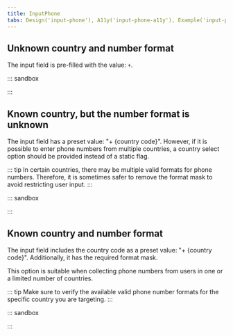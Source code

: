 ```yaml
---
title: InputPhone
tabs: Design('input-phone'), A11y('input-phone-a11y'), Example('input-phone-code')
---
```


## Unknown country and number format

The input field is pre-filled with the value: `+`.

::: sandbox

<script lang="tsx">
import React, { useState } from 'react';
import Input from '@semcore/ui/input';
import CloseM from '@semcore/ui/icon/Close/m';
import { Text } from '@semcore/ui/typography';

const Demo = () => {
  const [value, setValue] = useState('+');
  return (
    <>
      <Text tag='label' htmlFor='basic-example' size={200} mr={2}>
        Phone
      </Text>
      <Input w={180}>
        <Input.Value id='basic-example' value={value} onChange={(v) => setValue(v)} />
        {value.length > 1 && (
          <Input.Addon
            tag={CloseM}
            interactive
            aria-label='Clear field'
            onClick={() => setValue('+')}
          />
        )}
      </Input>
    </>
  );
};


</script>

:::

## Known country, but the number format is unknown

The input field has a preset value: "+ {country code}". However, if it is possible to enter phone numbers from multiple countries, a country select option should be provided instead of a static flag.

::: tip
In certain countries, there may be multiple valid formats for phone numbers. Therefore, it is sometimes safer to remove the format mask to avoid restricting user input.
:::

::: sandbox

<script lang="tsx">
import React, { useState } from 'react';
import Input from '@semcore/ui/input';
import Flag from '@semcore/ui/flags';
import CloseM from '@semcore/ui/icon/Close/m';

const Demo = () => {
  const [value, setValue] = useState('+1');
  return (
    <Input w={180}>
      <Input.Addon>
        <Flag iso2='US' />
      </Input.Addon>
      <Input.Value value={value} onChange={(v) => setValue(v)} />
      {Number.parseInt(value, 10) > 2 && (
        <Input.Addon
          tag={CloseM}
          interactive
          aria-label='Clear field'
          onClick={() => setValue('+1')}
        />
      )}
    </Input>
  );
};


</script>

:::

## Known country and number format

The input field includes the country code as a preset value: "+ {country code}". Additionally, it has the required format mask.

This option is suitable when collecting phone numbers from users in one or a limited number of countries.

::: tip
Make sure to verify the available valid phone number formats for the specific country you are targeting.
:::

::: sandbox

<script lang="tsx">
import React, { useState, useEffect, useRef } from 'react';
import Input from '@semcore/ui/input';
import InputMask, { getAfterPositionValue } from '@semcore/ui/input-mask';
import Select, { InputSearch } from '@semcore/ui/select';
import NeighborLocation from '@semcore/ui/neighbor-location';
import Flag, { iso2Name } from '@semcore/ui/flags';
import { Text } from '@semcore/ui/typography';
import CloseM from '@semcore/ui/icon/Close/m';

const CountryCodes = {
  AF: { name: 'Afghanistan', dial_code: '+93', code: 'AF' },
  AX: { name: 'Åland Islands', dial_code: '+358', code: 'AX' },
  AL: { name: 'Albania', dial_code: '+355', code: 'AL' },
  DZ: { name: 'Algeria', dial_code: '+213', code: 'DZ' },
  AS: { name: 'American Samoa', dial_code: '+1684', code: 'AS' },
  AD: { name: 'Andorra', dial_code: '+376', code: 'AD' },
  AO: { name: 'Angola', dial_code: '+244', code: 'AO' },
  AI: { name: 'Anguilla', dial_code: '+1264', code: 'AI' },
  AQ: { name: 'Antarctica', dial_code: '+672', code: 'AQ' },
  AG: { name: 'Antigua and Barbuda', dial_code: '+1268', code: 'AG' },
  AR: { name: 'Argentina', dial_code: '+54', code: 'AR' },
  AM: { name: 'Armenia', dial_code: '+374', code: 'AM' },
  AW: { name: 'Aruba', dial_code: '+297', code: 'AW' },
  AU: { name: 'Australia', dial_code: '+61', code: 'AU' },
  AT: { name: 'Austria', dial_code: '+43', code: 'AT' },
  AZ: { name: 'Azerbaijan', dial_code: '+994', code: 'AZ' },
  BS: { name: 'Bahamas', dial_code: '+1242', code: 'BS' },
  BH: { name: 'Bahrain', dial_code: '+973', code: 'BH' },
  BD: { name: 'Bangladesh', dial_code: '+880', code: 'BD' },
  BB: { name: 'Barbados', dial_code: '+1246', code: 'BB' },
  BY: { name: 'Belarus', dial_code: '+375', code: 'BY' },
  BE: { name: 'Belgium', dial_code: '+32', code: 'BE' },
  BZ: { name: 'Belize', dial_code: '+501', code: 'BZ' },
  BJ: { name: 'Benin', dial_code: '+229', code: 'BJ' },
  BM: { name: 'Bermuda', dial_code: '+1441', code: 'BM' },
  BT: { name: 'Bhutan', dial_code: '+975', code: 'BT' },
  BO: { name: 'Bolivia, Plurinational State of bolivia', dial_code: '+591', code: 'BO' },
  BA: { name: 'Bosnia and Herzegovina', dial_code: '+387', code: 'BA' },
  BW: { name: 'Botswana', dial_code: '+267', code: 'BW' },
  BV: { name: 'Bouvet Island', dial_code: '+47', code: 'BV' },
  BR: { name: 'Brazil', dial_code: '+55', code: 'BR' },
  IO: { name: 'British Indian Ocean Territory', dial_code: '+246', code: 'IO' },
  BN: { name: 'Brunei Darussalam', dial_code: '+673', code: 'BN' },
  BG: { name: 'Bulgaria', dial_code: '+359', code: 'BG' },
  BF: { name: 'Burkina Faso', dial_code: '+226', code: 'BF' },
  BI: { name: 'Burundi', dial_code: '+257', code: 'BI' },
  KH: { name: 'Cambodia', dial_code: '+855', code: 'KH' },
  CM: { name: 'Cameroon', dial_code: '+237', code: 'CM' },
  CA: { name: 'Canada', dial_code: '+1', code: 'CA' },
  CV: { name: 'Cape Verde', dial_code: '+238', code: 'CV' },
  KY: { name: 'Cayman Islands', dial_code: '+ 345', code: 'KY' },
  CF: { name: 'Central African Republic', dial_code: '+236', code: 'CF' },
  TD: { name: 'Chad', dial_code: '+235', code: 'TD' },
  CL: { name: 'Chile', dial_code: '+56', code: 'CL' },
  CN: { name: 'China', dial_code: '+86', code: 'CN' },
  CX: { name: 'Christmas Island', dial_code: '+61', code: 'CX' },
  CC: { name: 'Cocos (Keeling) Islands', dial_code: '+61', code: 'CC' },
  CO: { name: 'Colombia', dial_code: '+57', code: 'CO' },
  KM: { name: 'Comoros', dial_code: '+269', code: 'KM' },
  CG: { name: 'Congo', dial_code: '+242', code: 'CG' },
  CD: { name: 'Congo, The Democratic Republic of the Congo', dial_code: '+243', code: 'CD' },
  CK: { name: 'Cook Islands', dial_code: '+682', code: 'CK' },
  CR: { name: 'Costa Rica', dial_code: '+506', code: 'CR' },
  CI: { name: "Cote d'Ivoire", dial_code: '+225', code: 'CI' },
  HR: { name: 'Croatia', dial_code: '+385', code: 'HR' },
  CU: { name: 'Cuba', dial_code: '+53', code: 'CU' },
  CY: { name: 'Cyprus', dial_code: '+357', code: 'CY' },
  CZ: { name: 'Czech Republic', dial_code: '+420', code: 'CZ' },
  DK: { name: 'Denmark', dial_code: '+45', code: 'DK' },
  DJ: { name: 'Djibouti', dial_code: '+253', code: 'DJ' },
  DM: { name: 'Dominica', dial_code: '+1767', code: 'DM' },
  DO: { name: 'Dominican Republic', dial_code: '+1849', code: 'DO' },
  EC: { name: 'Ecuador', dial_code: '+593', code: 'EC' },
  EG: { name: 'Egypt', dial_code: '+20', code: 'EG' },
  SV: { name: 'El Salvador', dial_code: '+503', code: 'SV' },
  GQ: { name: 'Equatorial Guinea', dial_code: '+240', code: 'GQ' },
  ER: { name: 'Eritrea', dial_code: '+291', code: 'ER' },
  EE: { name: 'Estonia', dial_code: '+372', code: 'EE' },
  ET: { name: 'Ethiopia', dial_code: '+251', code: 'ET' },
  FK: { name: 'Falkland Islands (Malvinas)', dial_code: '+500', code: 'FK' },
  FO: { name: 'Faroe Islands', dial_code: '+298', code: 'FO' },
  FJ: { name: 'Fiji', dial_code: '+679', code: 'FJ' },
  FI: { name: 'Finland', dial_code: '+358', code: 'FI' },
  FR: { name: 'France', dial_code: '+33', code: 'FR' },
  GF: { name: 'French Guiana', dial_code: '+594', code: 'GF' },
  PF: { name: 'French Polynesia', dial_code: '+689', code: 'PF' },
  TF: { name: 'French Southern Territories', dial_code: '+262', code: 'TF' },
  GA: { name: 'Gabon', dial_code: '+241', code: 'GA' },
  GM: { name: 'Gambia', dial_code: '+220', code: 'GM' },
  GE: { name: 'Georgia', dial_code: '+995', code: 'GE' },
  DE: { name: 'Germany', dial_code: '+49', code: 'DE' },
  GH: { name: 'Ghana', dial_code: '+233', code: 'GH' },
  GI: { name: 'Gibraltar', dial_code: '+350', code: 'GI' },
  GR: { name: 'Greece', dial_code: '+30', code: 'GR' },
  GL: { name: 'Greenland', dial_code: '+299', code: 'GL' },
  GD: { name: 'Grenada', dial_code: '+1473', code: 'GD' },
  GP: { name: 'Guadeloupe', dial_code: '+590', code: 'GP' },
  GU: { name: 'Guam', dial_code: '+1671', code: 'GU' },
  GT: { name: 'Guatemala', dial_code: '+502', code: 'GT' },
  GG: { name: 'Guernsey', dial_code: '+44', code: 'GG' },
  GN: { name: 'Guinea', dial_code: '+224', code: 'GN' },
  GW: { name: 'Guinea-Bissau', dial_code: '+245', code: 'GW' },
  GY: { name: 'Guyana', dial_code: '+592', code: 'GY' },
  HT: { name: 'Haiti', dial_code: '+509', code: 'HT' },
  HM: { name: 'Heard Island and Mcdonald Islands', dial_code: '+0', code: 'HM' },
  VA: { name: 'Holy See (Vatican City State)', dial_code: '+379', code: 'VA' },
  HN: { name: 'Honduras', dial_code: '+504', code: 'HN' },
  HK: { name: 'Hong Kong', dial_code: '+852', code: 'HK' },
  HU: { name: 'Hungary', dial_code: '+36', code: 'HU' },
  IS: { name: 'Iceland', dial_code: '+354', code: 'IS' },
  IN: { name: 'India', dial_code: '+91', code: 'IN' },
  ID: { name: 'Indonesia', dial_code: '+62', code: 'ID' },
  IR: { name: 'Iran, Islamic Republic of Persian Gulf', dial_code: '+98', code: 'IR' },
  IQ: { name: 'Iraq', dial_code: '+964', code: 'IQ' },
  IE: { name: 'Ireland', dial_code: '+353', code: 'IE' },
  IM: { name: 'Isle of Man', dial_code: '+44', code: 'IM' },
  IL: { name: 'Israel', dial_code: '+972', code: 'IL' },
  IT: { name: 'Italy', dial_code: '+39', code: 'IT' },
  JM: { name: 'Jamaica', dial_code: '+1876', code: 'JM' },
  JP: { name: 'Japan', dial_code: '+81', code: 'JP' },
  JE: { name: 'Jersey', dial_code: '+44', code: 'JE' },
  JO: { name: 'Jordan', dial_code: '+962', code: 'JO' },
  KZ: { name: 'Kazakhstan', dial_code: '+7', code: 'KZ' },
  KE: { name: 'Kenya', dial_code: '+254', code: 'KE' },
  KI: { name: 'Kiribati', dial_code: '+686', code: 'KI' },
  KP: { name: "Korea, Democratic People's Republic of Korea", dial_code: '+850', code: 'KP' },
  KR: { name: 'Korea, Republic of South Korea', dial_code: '+82', code: 'KR' },
  XK: { name: 'Kosovo', dial_code: '+383', code: 'XK' },
  KW: { name: 'Kuwait', dial_code: '+965', code: 'KW' },
  KG: { name: 'Kyrgyzstan', dial_code: '+996', code: 'KG' },
  LA: { name: 'Laos', dial_code: '+856', code: 'LA' },
  LV: { name: 'Latvia', dial_code: '+371', code: 'LV' },
  LB: { name: 'Lebanon', dial_code: '+961', code: 'LB' },
  LS: { name: 'Lesotho', dial_code: '+266', code: 'LS' },
  LR: { name: 'Liberia', dial_code: '+231', code: 'LR' },
  LY: { name: 'Libyan Arab Jamahiriya', dial_code: '+218', code: 'LY' },
  LI: { name: 'Liechtenstein', dial_code: '+423', code: 'LI' },
  LT: { name: 'Lithuania', dial_code: '+370', code: 'LT' },
  LU: { name: 'Luxembourg', dial_code: '+352', code: 'LU' },
  MO: { name: 'Macao', dial_code: '+853', code: 'MO' },
  MK: { name: 'Macedonia', dial_code: '+389', code: 'MK' },
  MG: { name: 'Madagascar', dial_code: '+261', code: 'MG' },
  MW: { name: 'Malawi', dial_code: '+265', code: 'MW' },
  MY: { name: 'Malaysia', dial_code: '+60', code: 'MY' },
  MV: { name: 'Maldives', dial_code: '+960', code: 'MV' },
  ML: { name: 'Mali', dial_code: '+223', code: 'ML' },
  MT: { name: 'Malta', dial_code: '+356', code: 'MT' },
  MH: { name: 'Marshall Islands', dial_code: '+692', code: 'MH' },
  MQ: { name: 'Martinique', dial_code: '+596', code: 'MQ' },
  MR: { name: 'Mauritania', dial_code: '+222', code: 'MR' },
  MU: { name: 'Mauritius', dial_code: '+230', code: 'MU' },
  YT: { name: 'Mayotte', dial_code: '+262', code: 'YT' },
  MX: { name: 'Mexico', dial_code: '+52', code: 'MX' },
  FM: { name: 'Micronesia, Federated States of Micronesia', dial_code: '+691', code: 'FM' },
  MD: { name: 'Moldova', dial_code: '+373', code: 'MD' },
  MC: { name: 'Monaco', dial_code: '+377', code: 'MC' },
  MN: { name: 'Mongolia', dial_code: '+976', code: 'MN' },
  ME: { name: 'Montenegro', dial_code: '+382', code: 'ME' },
  MS: { name: 'Montserrat', dial_code: '+1664', code: 'MS' },
  MA: { name: 'Morocco', dial_code: '+212', code: 'MA' },
  MZ: { name: 'Mozambique', dial_code: '+258', code: 'MZ' },
  MM: { name: 'Myanmar', dial_code: '+95', code: 'MM' },
  NA: { name: 'Namibia', dial_code: '+264', code: 'NA' },
  NR: { name: 'Nauru', dial_code: '+674', code: 'NR' },
  NP: { name: 'Nepal', dial_code: '+977', code: 'NP' },
  NL: { name: 'Netherlands', dial_code: '+31', code: 'NL' },
  AN: { name: 'Netherlands Antilles', dial_code: '+599', code: 'AN' },
  NC: { name: 'New Caledonia', dial_code: '+687', code: 'NC' },
  NZ: { name: 'New Zealand', dial_code: '+64', code: 'NZ' },
  NI: { name: 'Nicaragua', dial_code: '+505', code: 'NI' },
  NE: { name: 'Niger', dial_code: '+227', code: 'NE' },
  NG: { name: 'Nigeria', dial_code: '+234', code: 'NG' },
  NU: { name: 'Niue', dial_code: '+683', code: 'NU' },
  NF: { name: 'Norfolk Island', dial_code: '+672', code: 'NF' },
  MP: { name: 'Northern Mariana Islands', dial_code: '+1670', code: 'MP' },
  NO: { name: 'Norway', dial_code: '+47', code: 'NO' },
  OM: { name: 'Oman', dial_code: '+968', code: 'OM' },
  PK: { name: 'Pakistan', dial_code: '+92', code: 'PK' },
  PW: { name: 'Palau', dial_code: '+680', code: 'PW' },
  PS: { name: 'Palestinian Territory, Occupied', dial_code: '+970', code: 'PS' },
  PA: { name: 'Panama', dial_code: '+507', code: 'PA' },
  PG: { name: 'Papua New Guinea', dial_code: '+675', code: 'PG' },
  PY: { name: 'Paraguay', dial_code: '+595', code: 'PY' },
  PE: { name: 'Peru', dial_code: '+51', code: 'PE' },
  PH: { name: 'Philippines', dial_code: '+63', code: 'PH' },
  PN: { name: 'Pitcairn', dial_code: '+64', code: 'PN' },
  PL: { name: 'Poland', dial_code: '+48', code: 'PL' },
  PT: { name: 'Portugal', dial_code: '+351', code: 'PT' },
  PR: { name: 'Puerto Rico', dial_code: '+1939', code: 'PR' },
  QA: { name: 'Qatar', dial_code: '+974', code: 'QA' },
  RO: { name: 'Romania', dial_code: '+40', code: 'RO' },
  RU: { name: 'Russia', dial_code: '+7', code: 'RU' },
  RW: { name: 'Rwanda', dial_code: '+250', code: 'RW' },
  RE: { name: 'Reunion', dial_code: '+262', code: 'RE' },
  BL: { name: 'Saint Barthelemy', dial_code: '+590', code: 'BL' },
  SH: { name: 'Saint Helena, Ascension and Tristan Da Cunha', dial_code: '+290', code: 'SH' },
  KN: { name: 'Saint Kitts and Nevis', dial_code: '+1869', code: 'KN' },
  LC: { name: 'Saint Lucia', dial_code: '+1758', code: 'LC' },
  MF: { name: 'Saint Martin', dial_code: '+590', code: 'MF' },
  PM: { name: 'Saint Pierre and Miquelon', dial_code: '+508', code: 'PM' },
  VC: { name: 'Saint Vincent and the Grenadines', dial_code: '+1784', code: 'VC' },
  WS: { name: 'Samoa', dial_code: '+685', code: 'WS' },
  SM: { name: 'San Marino', dial_code: '+378', code: 'SM' },
  ST: { name: 'Sao Tome and Principe', dial_code: '+239', code: 'ST' },
  SA: { name: 'Saudi Arabia', dial_code: '+966', code: 'SA' },
  SN: { name: 'Senegal', dial_code: '+221', code: 'SN' },
  RS: { name: 'Serbia', dial_code: '+381', code: 'RS' },
  SC: { name: 'Seychelles', dial_code: '+248', code: 'SC' },
  SL: { name: 'Sierra Leone', dial_code: '+232', code: 'SL' },
  SG: { name: 'Singapore', dial_code: '+65', code: 'SG' },
  SK: { name: 'Slovakia', dial_code: '+421', code: 'SK' },
  SI: { name: 'Slovenia', dial_code: '+386', code: 'SI' },
  SB: { name: 'Solomon Islands', dial_code: '+677', code: 'SB' },
  SO: { name: 'Somalia', dial_code: '+252', code: 'SO' },
  ZA: { name: 'South Africa', dial_code: '+27', code: 'ZA' },
  SS: { name: 'South Sudan', dial_code: '+211', code: 'SS' },
  GS: { name: 'South Georgia and the South Sandwich Islands', dial_code: '+500', code: 'GS' },
  ES: { name: 'Spain', dial_code: '+34', code: 'ES' },
  LK: { name: 'Sri Lanka', dial_code: '+94', code: 'LK' },
  SD: { name: 'Sudan', dial_code: '+249', code: 'SD' },
  SR: { name: 'Suriname', dial_code: '+597', code: 'SR' },
  SJ: { name: 'Svalbard and Jan Mayen', dial_code: '+47', code: 'SJ' },
  SZ: { name: 'Swaziland', dial_code: '+268', code: 'SZ' },
  SE: { name: 'Sweden', dial_code: '+46', code: 'SE' },
  CH: { name: 'Switzerland', dial_code: '+41', code: 'CH' },
  SY: { name: 'Syrian Arab Republic', dial_code: '+963', code: 'SY' },
  TW: { name: 'Taiwan', dial_code: '+886', code: 'TW' },
  TJ: { name: 'Tajikistan', dial_code: '+992', code: 'TJ' },
  TZ: { name: 'Tanzania, United Republic of Tanzania', dial_code: '+255', code: 'TZ' },
  TH: { name: 'Thailand', dial_code: '+66', code: 'TH' },
  TL: { name: 'Timor-Leste', dial_code: '+670', code: 'TL' },
  TG: { name: 'Togo', dial_code: '+228', code: 'TG' },
  TK: { name: 'Tokelau', dial_code: '+690', code: 'TK' },
  TO: { name: 'Tonga', dial_code: '+676', code: 'TO' },
  TT: { name: 'Trinidad and Tobago', dial_code: '+1868', code: 'TT' },
  TN: { name: 'Tunisia', dial_code: '+216', code: 'TN' },
  TR: { name: 'Turkey', dial_code: '+90', code: 'TR' },
  TM: { name: 'Turkmenistan', dial_code: '+993', code: 'TM' },
  TC: { name: 'Turks and Caicos Islands', dial_code: '+1649', code: 'TC' },
  TV: { name: 'Tuvalu', dial_code: '+688', code: 'TV' },
  UG: { name: 'Uganda', dial_code: '+256', code: 'UG' },
  UA: { name: 'Ukraine', dial_code: '+380', code: 'UA' },
  AE: { name: 'United Arab Emirates', dial_code: '+971', code: 'AE' },
  GB: { name: 'United Kingdom', dial_code: '+44', code: 'GB' },
  US: { name: 'United States', dial_code: '+1', code: 'US' },
  UY: { name: 'Uruguay', dial_code: '+598', code: 'UY' },
  UZ: { name: 'Uzbekistan', dial_code: '+998', code: 'UZ' },
  VU: { name: 'Vanuatu', dial_code: '+678', code: 'VU' },
  VE: { name: 'Venezuela, Bolivarian Republic of Venezuela', dial_code: '+58', code: 'VE' },
  VN: { name: 'Vietnam', dial_code: '+84', code: 'VN' },
  VG: { name: 'Virgin Islands, British', dial_code: '+1284', code: 'VG' },
  VI: { name: 'Virgin Islands, U.S.', dial_code: '+1340', code: 'VI' },
  WF: { name: 'Wallis and Futuna', dial_code: '+681', code: 'WF' },
  YE: { name: 'Yemen', dial_code: '+967', code: 'YE' },
  ZM: { name: 'Zambia', dial_code: '+260', code: 'ZM' },
  ZW: { name: 'Zimbabwe', dial_code: '+263', code: 'ZW' },
};

const listActuallyCountryCodes = Object.keys(CountryCodes)
  .filter((iso2) => iso2Name[iso2])
  .reduce((acc, iso2) => {
    return { ...acc, [CountryCodes[iso2].name]: CountryCodes[iso2] };
  }, {});

const Demo = () => {
  const inputMaskRef = useRef(null);
  const [filter, setFilterValue] = useState('');
  const [option, setOption] = useState(listActuallyCountryCodes['Zimbabwe']);
  const [value, setValue] = useState(option.dial_code);
  const [valueMask, setValueMask] = useState(`${option.dial_code} (___)___-____`);
  let country;

  useEffect(() => {
    setValueMask(`${option.dial_code} (___)___-____`);
  }, [option]);

  useEffect(() => {
    if (value === valueMask) {
      const position = getAfterPositionValue(value);
      inputMaskRef?.current.setSelectionRange(position, position);
    }
  }, [value, valueMask]);

  return (
    <NeighborLocation controlsLength={2}>
      <Select
        value={option}
        onChange={(value) => {
          country = listActuallyCountryCodes[value];
          setOption(country);
          setValue(country.dial_code);
          inputMaskRef?.current.focus();
        }}
      >
        <Select.Trigger>
          <Flag iso2={option.code} />
        </Select.Trigger>

        <Select.Popper>
          <>
            <InputSearch placeholder='Search' value={filter} onChange={setFilterValue} />

            <Select.List hMax='240px' w='232px'>
              {Object.keys(listActuallyCountryCodes)
                .filter((countryName) => countryName.toLowerCase().includes(filter))
                .map((countryName) => (
                  <Select.Option key={countryName} value={countryName}>
                    <Text size={200} mr={2} flex='0 0 auto'>
                      <Flag iso2={listActuallyCountryCodes[countryName].code} />
                    </Text>
                    <Text size={200} mr={2}>
                      {countryName}
                    </Text>
                    <Text size={200} color='gray60'>
                      {listActuallyCountryCodes[countryName].dial_code}
                    </Text>
                  </Select.Option>
                ))}
            </Select.List>
          </>
        </Select.Popper>
      </Select>
      <InputMask w={180}>
        <InputMask.Value
          ref={inputMaskRef}
          value={value}
          onChange={setValue}
          mask={valueMask.replace(/_/g, '9')}
        />
        {value !== valueMask && (
          <Input.Addon
            tag={CloseM}
            aria-label='Clear value'
            interactive
            onClick={() => setValue(valueMask)}
          />
        )}
      </InputMask>
    </NeighborLocation>
  );
};


</script>

:::
